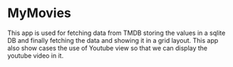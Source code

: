 # MyMovies
This app is used for fetching data from TMDB storing the values in a sqlite DB and finally fetching the data and showing it in a grid layout.
This app also show cases the use of Youtube view so that we can display the youtube video in it.
